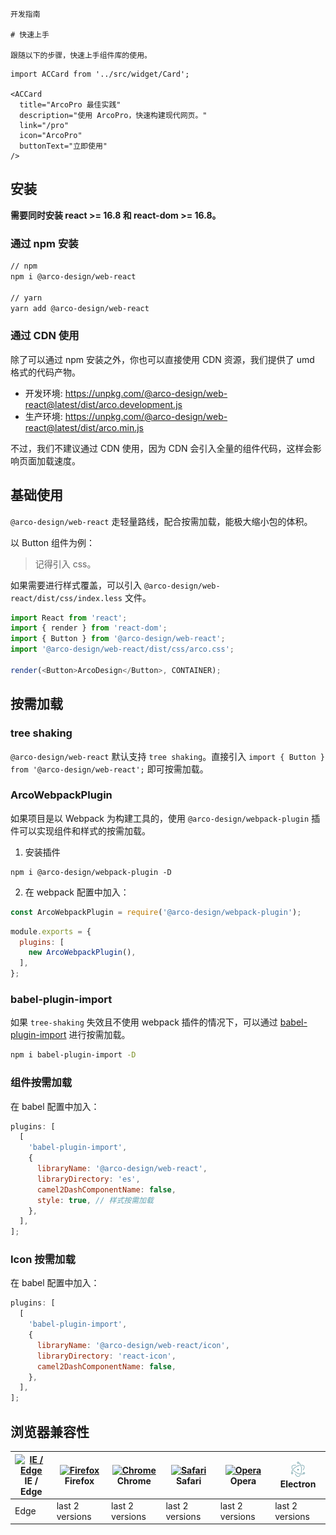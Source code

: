 `````
开发指南

# 快速上手

跟随以下的步骤，快速上手组件库的使用。
`````

```js:react
import ACCard from '../src/widget/Card';

<ACCard
  title="ArcoPro 最佳实践"
  description="使用 ArcoPro，快速构建现代网页。"
  link="/pro"
  icon="ArcoPro"
  buttonText="立即使用"
/>
```

## 安装

**需要同时安装 react >= 16.8 和 react-dom >= 16.8。**

### 通过 npm 安装

```bash
// npm
npm i @arco-design/web-react

// yarn
yarn add @arco-design/web-react
```

### 通过 CDN 使用

除了可以通过 npm 安装之外，你也可以直接使用 CDN 资源，我们提供了 umd 格式的代码产物。

* 开发环境: https://unpkg.com/@arco-design/web-react@latest/dist/arco.development.js
* 生产环境: https://unpkg.com/@arco-design/web-react@latest/dist/arco.min.js

不过，我们不建议通过 CDN 使用，因为 CDN 会引入全量的组件代码，这样会影响页面加载速度。

## 基础使用

`@arco-design/web-react` 走轻量路线，配合按需加载，能极大缩小包的体积。

以 Button 组件为例：

> 记得引入 css。

如果需要进行样式覆盖，可以引入 `@arco-design/web-react/dist/css/index.less` 文件。

```js
import React from 'react';
import { render } from 'react-dom';
import { Button } from '@arco-design/web-react';
import '@arco-design/web-react/dist/css/arco.css';

render(<Button>ArcoDesign</Button>, CONTAINER);
```

## 按需加载

### tree shaking

`@arco-design/web-react` 默认支持 `tree shaking`。直接引入 `import { Button } from '@arco-design/web-react';` 即可按需加载。

### ArcoWebpackPlugin

如果项目是以 Webpack 为构建工具的，使用 `@arco-design/webpack-plugin` 插件可以实现组件和样式的按需加载。

1. 安装插件
```
npm i @arco-design/webpack-plugin -D
```
2. 在 webpack 配置中加入：
```js
const ArcoWebpackPlugin = require('@arco-design/webpack-plugin');
```
```js
module.exports = {
  plugins: [
    new ArcoWebpackPlugin(),
  ],
};
```

### babel-plugin-import

如果 `tree-shaking` 失效且不使用 webpack 插件的情况下，可以通过 [babel-plugin-import](https://www.npmjs.com/package/babel-plugin-import) 进行按需加载。

```bash
npm i babel-plugin-import -D
```

### 组件按需加载

在 babel 配置中加入：

```js
plugins: [
  [
    'babel-plugin-import',
    {
      libraryName: '@arco-design/web-react',
      libraryDirectory: 'es',
      camel2DashComponentName: false,
      style: true, // 样式按需加载
    },
  ],
];
```

### Icon 按需加载

在 babel 配置中加入：

```js
plugins: [
  [
    'babel-plugin-import',
    {
      libraryName: '@arco-design/web-react/icon',
      libraryDirectory: 'react-icon',
      camel2DashComponentName: false,
    },
  ],
];
```

## 浏览器兼容性

| [<img src="https://raw.githubusercontent.com/alrra/browser-logos/master/src/edge/edge_48x48.png" alt="IE / Edge" width="24px" height="24px" />](http://godban.github.io/browsers-support-badges/)<br/>IE / Edge | [<img src="https://raw.githubusercontent.com/alrra/browser-logos/master/src/firefox/firefox_48x48.png" alt="Firefox" width="24px" height="24px" />](http://godban.github.io/browsers-support-badges/)<br/>Firefox | [<img src="https://raw.githubusercontent.com/alrra/browser-logos/master/src/chrome/chrome_48x48.png" alt="Chrome" width="24px" height="24px" />](http://godban.github.io/browsers-support-badges/)<br/>Chrome | [<img src="https://raw.githubusercontent.com/alrra/browser-logos/master/src/safari/safari_48x48.png" alt="Safari" width="24px" height="24px" />](http://godban.github.io/browsers-support-badges/)<br/>Safari | [<img src="https://raw.githubusercontent.com/alrra/browser-logos/master/src/opera/opera_48x48.png" alt="Opera" width="24px" height="24px" />](http://godban.github.io/browsers-support-badges/)<br/>Opera | [<img src="https://raw.githubusercontent.com/alrra/browser-logos/master/src/electron/electron_48x48.png" alt="Electron" width="24px" height="24px" />](http://godban.github.io/browsers-support-badges/)<br/>Electron |
| --------- | --------- | --------- | --------- | --------- | --------- |
| Edge| last 2 versions| last 2 versions| last 2 versions| last 2 versions| last 2 versions
